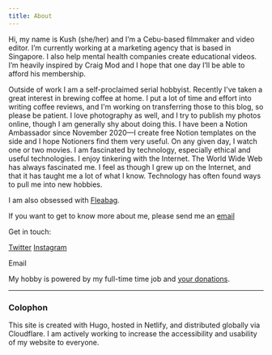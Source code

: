 ```yaml
---
title: About
---
```


Hi, my name is Kush (she/her) and I’m a Cebu-based filmmaker and video editor. I’m currently working at a marketing agency that is based in Singapore. I also help mental health companies create educational videos. I’m heavily inspired by Craig Mod and I hope that one day I’ll be able to afford his membership.  
  
Outside of work I am a self-proclaimed serial hobbyist. Recently I've taken a great interest in brewing coffee at home. I put a lot of time and effort into writing coffee reviews, and I'm working on transferring those to this blog, so please be patient. I love photography as well, and I try to publish my photos online, though I am generally shy about doing this. I have been a Notion Ambassador since November 2020—I create free Notion templates on the side and I hope Notioners find them very useful. On any given day, I watch one or two movies. I am fascinated by technology, especially ethical and useful technologies. I enjoy tinkering with the Internet. The World Wide Web has always fascinated me. I feel as though I grew up on the Internet, and that it has taught me a lot of what I know. Technology has often found ways to pull me into new hobbies.

I am also obsessed with [Fleabag](https://en.wikipedia.org/wiki/Fleabag).

If you want to get to know more about me, please send me an [email](mailto:krabfx@gmail.com)

Get in touch:

[Twitter](https://twitter.com/krabf_)
[Instagram](https://instagram.com/krabf)

Email

My hobby is powered by my full-time time job and [your donations](https://buymeacoff.ee/krabf).

<hr>

### Colophon


This site is created with Hugo, hosted in Netlify, and distributed globally via Cloudflare. I am actively working to increase the accessibility and usability of my website to everyone. 
